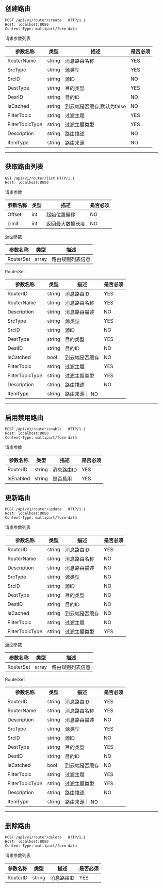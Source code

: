 ## 创建路由

```http
POST /api/v1/router/create   HTTP/1.1
Host: localhost:8080
Content-Type: multipart/form-data
```

请求参数列表

| 参数名称 | 类型 | 描述 | 是否必须 
| ------| ------ | ------ | -----|
| RouterName | string | 消息路由名称 | YES 
| SrcType | string | 源类型 | YES
| SrcID | string | 源ID | NO
| DestType | string | 目的类型 | YES 
| DesrID | string | 目的ID | NO
| IsCached | string | 到云端是否缓存,默认为false | NO
| FilterTopic | string | 过滤主题 | YES
| FilterTopicType | string | 过滤主题类型 | YES
| Description | string | 路由描述 | NO
| ItemType | string | 路由来源 | NO 

---

## 获取路由列表

```http
GET /api/v1/router/list HTTP/1.1
Host: localhost:8080
```

请求参数

| 参数名称 | 类型 | 描述 | 是否必须 
| ------| ------ | ------ | -----|
| Offset | int | 起始位置偏移 | NO
| Limit | int | 返回最大数据长度 | NO

返回参数

| 参数名称 | 类型 | 描述 |
| ------ | ------ | -----|
| RouterSet | array | 路由规则列表信息

RouterSet 

| 参数名称 | 类型 | 描述 | 是否必须
| ------ | ------ | -----|  -----|
| RouterID | string | 消息路由ID | YES
| RouterName | string | 消息路由名称 | YES
| Description | string | 消息路由描述 | NO
| SrcType | string | 源类型 | YES 
| SrcID | string | 源ID | NO
| DestType | string | 目的类型 | YES
| DestID | string | 目的ID | NO
| IsCatched | bool | 到云端是否缓存 | NO
| FilterTopic | string | 过滤主题 | YES
| FilterTopicType | string | 过滤主题类型 | YES
| Description | string | 路由描述 | NO
| ItemType | string | 路由来源｜ NO

---

## 启用禁用路由
```http
POST /api/v1/router/enable   HTTP/1.1
Host: localhost:8080
Content-Type: multipart/form-data
```

请求参数

| 参数名称 | 类型 | 描述 | 是否必须 
| ------| ------ | ------ | -----|
| RouterID| string | 消息路由ID | YES
| IsEnabled| string| 是否启用 | YES

## 更新路由

```http
POST /api/v1/router/update   HTTP/1.1
Host: localhost:8080
Content-Type: multipart/form-data
```


请求参数列表

| 参数名称 | 类型 | 描述 | 是否必须 
| ------| ------ | ------ | -----|
| RouterID | string | 消息路由ID | YES
| RouterName | string | 消息路由名称 | NO
| Description | string | 消息路由描述 | NO
| SrcType | string | 源类型 | NO
| SrcID | string | 源ID | NO
| DestType | string | 目的类型 | NO
| DestID | string | 目的ID | NO
| IsCached | string | 到云端是否缓存 | NO
| FilterTopic | string | 过滤主题 | NO
| FilterTopicType | string | 过滤主题类型 | YES

返回参数

| 参数名称 | 类型 | 描述 |
| ------ | ------ | -----|
| RouterSet | array | 路由规则列表信息

RouterSet 

| 参数名称 | 类型 | 描述 | 是否必须
| ------ | ------ | -----|  -----|
| RouterID | string | 消息路由ID | YES
| RouterName | string | 消息路由名称 | YES
| Description | string | 消息路由描述 | NO
| SrcType | string | 源类型 | YES 
| SrcID | string | 源ID | NO
| DestType | string | 目的类型 | YES
| DestID | string | 目的ID | NO
| IsCatched | bool | 到云端是否缓存 | NO
| FilterTopic | string | 过滤主题 | YES
| FilterTopicType | string | 过滤主题类型 | YES
| Description | string | 路由描述 | NO
| ItemType | string | 路由来源｜ NO

---


## 删除路由

```http
POST /api/v1/router/delete   HTTP/1.1
Host: localhost:8080
Content-Type: multipart/form-data
```


请求参数列表

| 参数名称 | 类型 | 描述 | 是否必须 
| ------| ------ | ------ | -----|
| RouterID | string | 消息路由ID | YES